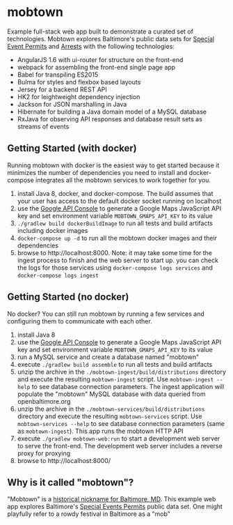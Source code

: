 # mobtown

Example full-stack web app built to demonstrate a curated set of technologies.
Mobtown explores Baltimore's public data sets for [Special Event
Permits](https://data.baltimorecity.gov/Public-Works/Special-Event-Permits/cdz5-3y2u/data)
and
[Arrests](https://data.baltimorecity.gov/Public-Safety/BPD-Arrests/3i3v-ibrt)
with the following technologies:

* AngularJS 1.6 with ui-router for structure on the front-end
* webpack for assembling the front-end single page app
* Babel for transpiling ES2015
* Bulma for styles and flexbox based layouts
* Jersey for a backend REST API
* HK2 for leightweight dependency injection
* Jackson for JSON marshalling in Java
* Hibernate for building a Java domain model of a MySQL database
* RxJava for observing API responses and database result sets as streams of
  events


## Getting Started (with docker)

Running mobtown with docker is the easiest way to get started because
it minimizes the number of dependencies you need to install and docker-compose
integrates all the mobtown services to work together for you.

1. install Java 8, docker, and docker-compose. The build assumes that your user
   has access to the default docker socket running on localhost
2. use the [Google API Console](https://console.developers.google.com/apis/dashboard)
   to generate a Google Maps JavaScript API key and set environment variable
   `MOBTOWN_GMAPS_API_KEY` to its value
3. `./gradlew build dockerBuildImage` to run all tests and build artifacts
   including docker images
4. `docker-compose up -d` to run all the mobtown docker images and their
   dependencies
5. browse to http://localhost:8000. Note: it may take some time for the ingest
   process to finish and the web server to start up. you can check the logs for
   those services using `docker-compose logs services` and `docker-compose logs
   ingest`


## Getting Started (no docker)

No docker? You can still run mobtown by running a few services and configuring
them to communicate with each other.

1. install Java 8
2. use the [Google API Console](https://console.developers.google.com/apis/dashboard)
   to generate a Google Maps JavaScript API key and set environment variable
   `MOBTOWN_GMAPS_API_KEY` to its value
3. run a MySQL service and create a database named "mobtown"
4. execute `./gradlew build assemble` to run all tests and build artifacts
5. unzip the archive in the `./mobtown-ingest/build/distributions` directory and
   execute the resulting `mobtown-ingest` script. Use `mobtown-ingest --help` to
   see database connection parameters. The ingest application will populate the
   "mobtown" MySQL database with data queried from openbaltimore.org
6. unzip the archive in the `./mobtown-services/build/distributions` directory
   and execute the resulting `mobtown-services` script. Use `mobtown-services
   --help` to see database connection parameters (same as `mobtown-ingest`).
   This app runs the mobtown HTTP API
7. execute `./gradlew mobtown-web:run` to start a development web server to serve the
   front-end. The development web server includes a reverse proxy for proxying
8. browse to http://localhost:8000/


## Why is it called "mobtown"?

"Mobtown" is a [historical nickname for Baltimore, MD](https://en.wikipedia.org/wiki/List_of_city_nicknames_in_Maryland).
This example web app explores Baltimore's [Special Events Permits](https://data.baltimorecity.gov/Public-Works/Special-Event-Permits/cdz5-3y2u/data)
public data set. One might playfully refer to a rowdy festival in Baltimore as a
"mob"

